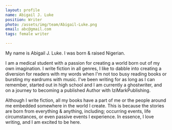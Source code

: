 ```yaml
---
layout: profile
name: Abigail J. Luke
position: Writer
photo: /assets/img/team/Abigail-Luke.png
email: abc@gmail.com
tags: female writer

---
```

My name is Abigail J. Luke. I was born & raised Nigerian. 

I am a medical student with a passion for creating a world born out of my own imagination. I write fiction in all genres, I like to dabble into creating a diversion for readers with my words when I'm not too busy reading books or bursting my eardrums with music. I've been writing for as long as I can remember, started out in high school and I am currently a ghostwriter, and on a journey to becoming a published Author with IziMarkPublishing. 

Although I write fiction, all my books have a part of me or the people around me embedded somewhere in the world I create. This is because the stories are born from everything & anything, including; occurring events, life circumstances, or even passive events I experience. In essence, I love writing, and I am excited to be here.